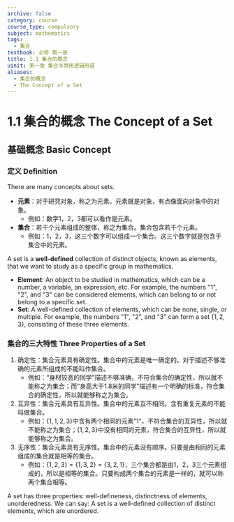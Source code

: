 ```yaml
---
archive: false
category: course
course_type: compulsory
subject: mathematics
tags:
  - 集合
textbook: 必修 第一册
title: 1.1 集合的概念
uinit: 第一章 集合与常用逻辑用语
aliases:
  - 集合的概念
  - The Concept of a Set
---
```


# 1.1 集合的概念 The Concept of a Set

## 基础概念 Basic Concept

### 定义 Definition

There are many concepts about sets.

- **元素**：对于研究对象，称之为元素。元素就是对象，有点像面向对象中的对象。
  - 例如：数字1，2，3都可以看作是元素。
- **集合**：若干个元素组成的整体，称之为集合。集合包含若干个元素。
  - 例如：1，2，3，这三个数字可以组成一个集合。这三个数字就是包含于集合中的元素。

A set is a **well-defined** collection of distinct objects, known as elements, that we want to study as a specific group in mathematics.

- **Element**: An object to be studied in mathematics, which can be a number, a variable, an expression, etc. For example, the numbers "1", "2", and "3" can be considered elements, which can belong to or not belong to a specific set.
- **Set**: A well-defined collection of elements, which can be none, single, or multiple. For example, the numbers "1", "2", and "3" can form a set $\{1, 2, 3\}$, consisting of these three elements.

### 集合的三大特性 Three Properties of a Set

1. 确定性：集合元素具有确定性。集合中的元素是唯一确定的。对于描述不够准确的元素所组成的不能叫作集合。
   - 例如：“身材较高的同学”描述不够准确，不符合集合的确定性，所以就不能称之为集合；而“身高大于1.8米的同学”描述有一个明确的标准，符合集合的确定性，所以就能够称之为集合。
2. 互异性：集合元素具有互异性。集合中的元素互不相同。含有重复元素的不能叫做集合。
   - 例如：$\{1,1,2,3\}$中含有两个相同的元素“1”，不符合集合的互异性，所以就不能称之为集合；$\{1,2,3\}$中没有相同的元素，符合集合的互异性，所以就能够称之为集合。
3. 无序性：集合元素具有无序性。集合中的元素没有顺序。只要是由相同的元素组成的集合就是相等的集合。
   - 例如：$\{1,2,3\}=\{1,3,2\}=\{3,2,1\}$，三个集合都是由1，2，3三个元素组成的，所以是相等的集合。只要构成两个集合的元素是一样的，就可以称两个集合相等。

A set has three properties: well-defineness, distinctness of elements, unorderedness. We can say: A set is a well-defined collection of distinct elements, which are unordered.

### 

